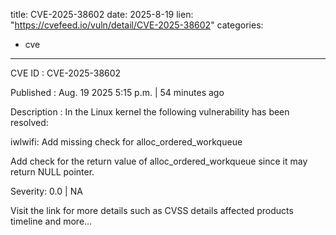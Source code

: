  
title: CVE-2025-38602
date: 2025-8-19
lien: "https://cvefeed.io/vuln/detail/CVE-2025-38602"
categories:
  - cve
---

CVE ID : CVE-2025-38602

Published :  Aug. 19
2025
5:15 p.m. | 54 minutes ago

Description : In the Linux kernel
the following vulnerability has been resolved:

iwlwifi: Add missing check for alloc_ordered_workqueue

Add check for the return value of alloc_ordered_workqueue since it may
return NULL pointer.

Severity: 0.0 | NA

Visit the link for more details
such as CVSS details
affected products
timeline
and more...
